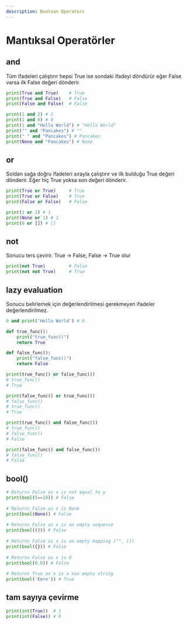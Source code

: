 ```yaml
---
description: Boolean Operators
---
```


# Mantıksal Operatörler

## and

Tüm ifadeleri çalıştırır hepsi True ise sondaki ifadeyi döndürür eğer False varsa ilk False değeri dönderir.

```python
print(True and True)    # True
print(True and False)   # False
print(False and False)  # False

print(1 and 2) # 2
print(1 and 0) # 0
print(1 and "Hello World") # "Hello World"
print("" and "Pancakes") # ""
print(" " and "Pancakes") # Pancakes
print(None and "Pancakes") # None
```

## or

Soldan sağa doğru ifadeleri sırayla çalıştırır ve ilk bulduğu True değeri dönderir. Eğer hiç True yoksa son değeri dönderir.

```python
print(True or True)     # True
print(True or False)    # True
print(False or False)   # False

print(1 or 2) # 1
print(None or 1) # 1
print(0 or []) # []

```

## not

Sonucu ters çevirir. True -> False, False -> True olur

```python
print(not True)         # False
print(not not True)     # True
```

## lazy evaluation

Sonucu belirlemek için değerlendirilmesi gerekmeyen ifadeler değerlendirilmez.

```python
0 and print('Hello World') # 0
```

```python
def true_func():
    print("true_func()")
    return True

def false_func():
    print("false_func()")
    return False

print(true_func() or false_func())
# true_func()
# True

print(false_func() or true_func())
# false_func()
# true_func()
# True

print(true_func() and false_func())
# true_func()
# false_func()
# False

print(false_func() and false_func())
# false_func()
# False
```

## bool()

```python
# Returns False as x is not equal to y
print(bool(5==10)) # False
 
# Returns False as x is None
print(bool(None)) # False
 
# Returns False as x is an empty sequence
print(bool(())) # False
 
# Returns False as x is an empty mapping ("", [])
print(bool({})) # False
 
# Returns False as x is 0
print(bool(0.0)) # False
 
# Returns True as x is a non empty string
print(bool('Emre')) # True
```

## tam sayıya çevirme

```python
print(int(True))  # 1
print(int(False)) # 0
```
